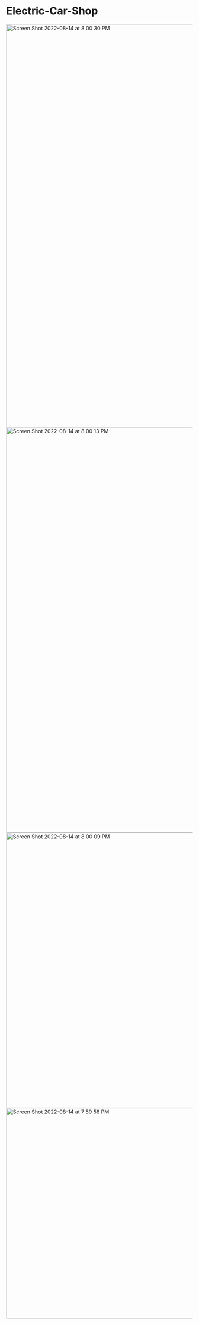 # Electric-Car-Shop


<img width="1085" alt="Screen Shot 2022-08-14 at 8 00 30 PM" src="https://user-images.githubusercontent.com/69059606/184562038-983ae0db-cd93-4e9d-8e4d-116d685475e4.png">
<img width="1092" alt="Screen Shot 2022-08-14 at 8 00 13 PM" src="https://user-images.githubusercontent.com/69059606/184562036-5fff20a3-47b4-45b2-b40e-17db2e4a348e.png">

<img width="741" alt="Screen Shot 2022-08-14 at 8 00 09 PM" src="https://user-images.githubusercontent.com/69059606/184562005-8c4b6d8d-41e2-4544-9166-4bbb68194cc8.png">
<img width="568" alt="Screen Shot 2022-08-14 at 7 59 58 PM" src="https://user-images.githubusercontent.com/69059606/184562029-1d71e9d3-d08e-4743-815f-a069fa3c3700.png">
